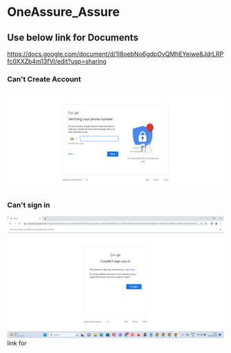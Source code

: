 # OneAssure_Assure
## Use below link for Documents
https://docs.google.com/document/d/1I8oebNo6gdpOvQMhEYeiwe8JdrLRPfc0XXZb4m13fVI/edit?usp=sharing
### Can't Create Account
![Can't Create Account](https://github.com/rajat241997/OneAssure_Assignment/blob/main/Screenshot/Can't_Create_Account.jpg)
### Can't sign in
![csy](https://github.com/rajat241997/OneAssure_Assignment/blob/main/Screenshot/csy.png) link for

